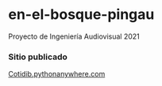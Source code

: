 # en-el-bosque-pingau
Proyecto de Ingeniería Audiovisual 2021

### Sitio publicado
 [Cotidib.pythonanywhere.com](Cotidib.pythonanywhere.com)
